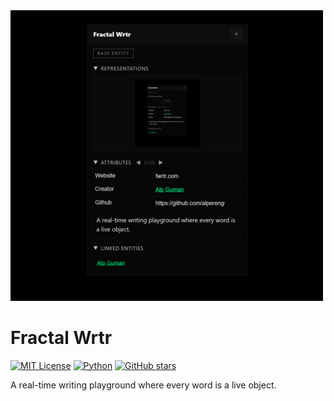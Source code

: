 <img src="static/logo.png" width="500">

# Fractal Wrtr
[![MIT License](https://img.shields.io/badge/License-MIT-green.svg)](LICENSE)
[![Python](https://img.shields.io/badge/Python-3.8+-blue.svg)](https://python.org)
[![GitHub stars](https://img.shields.io/github/stars/alperenguman/fwrtr?style=social)](https://github.com/alperenguman/fwrtr)

A real-time writing playground where every word is a live object.
